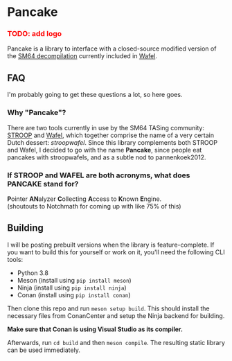 # Pancake

<h3 style="color: red">TODO: add logo</h3>

Pancake is a library to interface with a closed-source modified version of the 
[SM64 decompilation](https://github.com/n64decomp/sm64) currently included in 
[Wafel](https://github.com/branpk/wafel).

## FAQ
I'm probably going to get these questions a lot, so here goes.
### Why "Pancake"?
There are two tools currently in use by the SM64 TASing community: 
[STROOP](https://github.com/SM64-TAS-ABC/STROOP) and 
[Wafel](https://github.com/branpk/wafel), which together comprise the name of a
very certain Dutch dessert: *stroopwafel*. Since this library complements both 
STROOP and Wafel, I decided to go with the name **Pancake**, since people eat 
pancakes with stroopwafels, and as a subtle nod to pannenkoek2012.
### If STROOP and WAFEL are both acronyms, what does PANCAKE stand for?
**P**ointer **AN**alyzer **C**ollecting **A**ccess to **K**nown **E**ngine.  
(shoutouts to Notchmath for coming up with like 75% of this)

## Building
I will be posting prebuilt versions when the library is feature-complete. If 
you want to build this for yourself or work on it, you'll need the following 
CLI tools:

- Python 3.8
- Meson (install using `pip install meson`)
- Ninja (install using `pip install ninja`)
- Conan (install using `pip install conan`)

Then clone this repo and run `meson setup build`. This should install the 
necessary files from ConanCenter and setup the Ninja backend for building.

**Make sure that Conan is using Visual Studio as its compiler.**

Afterwards, run `cd build` and then `meson compile`. The resulting static library
can be used immediately.
